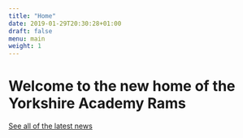 ```yaml
---
title: "Home"
date: 2019-01-29T20:30:28+01:00
draft: false
menu: main
weight: 1
---
```


# Welcome to the new home of the Yorkshire Academy Rams

<a href="/posts">See all of the latest news</a>